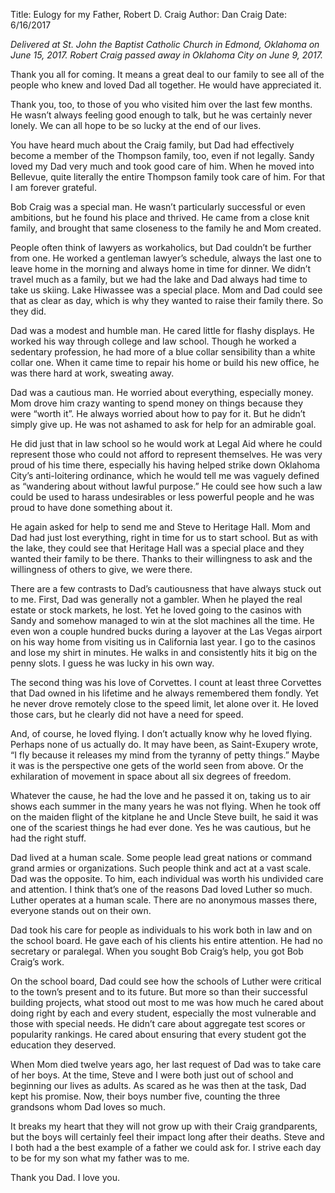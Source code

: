 Title: Eulogy for my Father, Robert D. Craig
Author: Dan Craig
Date: 6/16/2017

*Delivered at St. John the Baptist Catholic Church in Edmond, Oklahoma on June 15, 2017. Robert Craig passed away in Oklahoma City on June 9, 2017.*

Thank you all for coming. It means a great deal to our family to see all of the people who knew and loved Dad all together. He would have appreciated it.

Thank you, too, to those of you who visited him over the last few months. He wasn’t always feeling good enough to talk, but he was certainly never lonely.  We can all hope to be so lucky at the end of our lives.

You have heard much about the Craig family, but Dad had effectively become a member of the Thompson family, too, even if not legally. Sandy loved my Dad very much and took good care of him. When he moved into Bellevue, quite literally the entire Thompson family took care of him. For that I am forever grateful.

Bob Craig was a special man. He wasn’t particularly successful or even ambitions, but he found his place and thrived. He came from a close knit family, and brought that same closeness to the family he and Mom created.

People often think of lawyers as workaholics, but Dad couldn’t be further from one. He worked a gentleman lawyer’s schedule, always the last one to leave home in the morning and always home in time for dinner. We didn’t travel much as a family, but we had the lake and Dad always had time to take us skiing. Lake Hiwassee was a special place. Mom and Dad could see that as clear as day, which is why they wanted to raise their family there. So they did.

Dad was a modest and humble man. He cared little for flashy displays. He worked his way through college and law school. Though he worked a sedentary profession, he had more of a blue collar sensibility than a white collar one.  When it came time to repair his home or build his new office, he was there hard at work, sweating away.

Dad was a cautious man. He worried about everything, especially money. Mom drove him crazy wanting to spend money on things because they were “worth it”.  He always worried about how to pay for it. But he didn’t simply give up. He was not ashamed to ask for help for an admirable goal.

He did just that in law school so he would work at Legal Aid where he could represent those who could not afford to represent themselves. He was very proud of his time there, especially his having helped strike down Oklahoma City’s anti-loitering ordinance, which he would tell me was vaguely defined as “wandering about without lawful purpose.” He could see how such a law could be used to harass undesirables or less powerful people and he was proud to have done something about it.

He again asked for help to send me and Steve to Heritage Hall. Mom and Dad had just lost everything, right in time for us to start school. But as with the lake, they could see that Heritage Hall was a special place and they wanted their family to be there. Thanks to their willingness to ask and the willingness of others to give, we were there.

There are a few contrasts to Dad’s cautiousness that have always stuck out to me. First, Dad was generally not a gambler. When he played the real estate or stock markets, he lost. Yet he loved going to the casinos with Sandy and somehow managed to win at the slot machines all the time. He even won a couple hundred bucks during a layover at the Las Vegas airport on his way home from visiting us in California last year. I go to the casinos and lose my shirt in minutes.  He walks in and consistently hits it big on the penny slots. I guess he was lucky in his own way.

The second thing was his love of Corvettes. I count at least three Corvettes that Dad owned in his lifetime and he always remembered them fondly. Yet he never drove remotely close to the speed limit, let alone over it. He loved those cars, but he clearly did not have a need for speed.

And, of course, he loved flying. I don’t actually know why he loved flying.  Perhaps none of us actually do. It may have been, as Saint-Exupery wrote, “I fly because it releases my mind from the tyranny of petty things.” Maybe it was is the perspective one gets of the world seen from above. Or the exhilaration of movement in space about all six degrees of freedom.

Whatever the cause, he had the love and he passed it on, taking us to air shows each summer in the many years he was not flying. When he took off on the maiden flight of the kitplane he and Uncle Steve built, he said it was one of the scariest things he had ever done. Yes he was cautious, but he had the right stuff.

Dad lived at a human scale. Some people lead great nations or command grand armies or organizations. Such people think and act at a vast scale. Dad was the opposite. To him, each individual was worth his undivided care and attention. I think that’s one of the reasons Dad loved Luther so much. Luther operates at a human scale. There are no anonymous masses there, everyone stands out on their own.

Dad took his care for people as individuals to his work both in law and on the school board. He gave each of his clients his entire attention. He had no secretary or paralegal. When you sought Bob Craig’s help, you got Bob Craig’s work.

On the school board, Dad could see how the schools of Luther were critical to the town’s present and to its future. But more so than their successful building projects, what stood out most to me was how much he cared about doing right by each and every student, especially the most vulnerable and those with special needs. He didn’t care about aggregate test scores or popularity rankings. He cared about ensuring that every student got the education they deserved.

When Mom died twelve years ago, her last request of Dad was to take care of her boys. At the time, Steve and I were both just out of school and beginning our lives as adults. As scared as he was then at the task, Dad kept his promise.  Now, their boys number five, counting the three grandsons whom Dad loves so much.

It breaks my heart that they will not grow up with their Craig grandparents, but the boys will certainly feel their impact long after their deaths. Steve and I both had a the best example of a father we could ask for. I strive each day to be for my son what my father was to me.

Thank you Dad. I love you.

